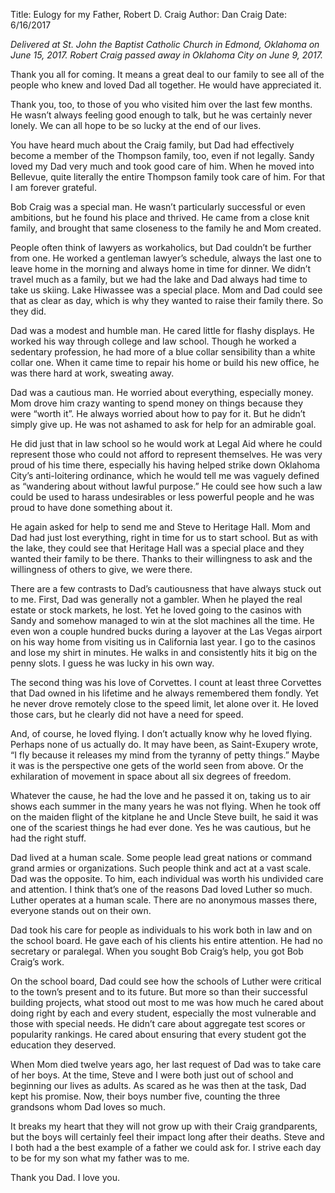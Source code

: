 Title: Eulogy for my Father, Robert D. Craig
Author: Dan Craig
Date: 6/16/2017

*Delivered at St. John the Baptist Catholic Church in Edmond, Oklahoma on June 15, 2017. Robert Craig passed away in Oklahoma City on June 9, 2017.*

Thank you all for coming. It means a great deal to our family to see all of the people who knew and loved Dad all together. He would have appreciated it.

Thank you, too, to those of you who visited him over the last few months. He wasn’t always feeling good enough to talk, but he was certainly never lonely.  We can all hope to be so lucky at the end of our lives.

You have heard much about the Craig family, but Dad had effectively become a member of the Thompson family, too, even if not legally. Sandy loved my Dad very much and took good care of him. When he moved into Bellevue, quite literally the entire Thompson family took care of him. For that I am forever grateful.

Bob Craig was a special man. He wasn’t particularly successful or even ambitions, but he found his place and thrived. He came from a close knit family, and brought that same closeness to the family he and Mom created.

People often think of lawyers as workaholics, but Dad couldn’t be further from one. He worked a gentleman lawyer’s schedule, always the last one to leave home in the morning and always home in time for dinner. We didn’t travel much as a family, but we had the lake and Dad always had time to take us skiing. Lake Hiwassee was a special place. Mom and Dad could see that as clear as day, which is why they wanted to raise their family there. So they did.

Dad was a modest and humble man. He cared little for flashy displays. He worked his way through college and law school. Though he worked a sedentary profession, he had more of a blue collar sensibility than a white collar one.  When it came time to repair his home or build his new office, he was there hard at work, sweating away.

Dad was a cautious man. He worried about everything, especially money. Mom drove him crazy wanting to spend money on things because they were “worth it”.  He always worried about how to pay for it. But he didn’t simply give up. He was not ashamed to ask for help for an admirable goal.

He did just that in law school so he would work at Legal Aid where he could represent those who could not afford to represent themselves. He was very proud of his time there, especially his having helped strike down Oklahoma City’s anti-loitering ordinance, which he would tell me was vaguely defined as “wandering about without lawful purpose.” He could see how such a law could be used to harass undesirables or less powerful people and he was proud to have done something about it.

He again asked for help to send me and Steve to Heritage Hall. Mom and Dad had just lost everything, right in time for us to start school. But as with the lake, they could see that Heritage Hall was a special place and they wanted their family to be there. Thanks to their willingness to ask and the willingness of others to give, we were there.

There are a few contrasts to Dad’s cautiousness that have always stuck out to me. First, Dad was generally not a gambler. When he played the real estate or stock markets, he lost. Yet he loved going to the casinos with Sandy and somehow managed to win at the slot machines all the time. He even won a couple hundred bucks during a layover at the Las Vegas airport on his way home from visiting us in California last year. I go to the casinos and lose my shirt in minutes.  He walks in and consistently hits it big on the penny slots. I guess he was lucky in his own way.

The second thing was his love of Corvettes. I count at least three Corvettes that Dad owned in his lifetime and he always remembered them fondly. Yet he never drove remotely close to the speed limit, let alone over it. He loved those cars, but he clearly did not have a need for speed.

And, of course, he loved flying. I don’t actually know why he loved flying.  Perhaps none of us actually do. It may have been, as Saint-Exupery wrote, “I fly because it releases my mind from the tyranny of petty things.” Maybe it was is the perspective one gets of the world seen from above. Or the exhilaration of movement in space about all six degrees of freedom.

Whatever the cause, he had the love and he passed it on, taking us to air shows each summer in the many years he was not flying. When he took off on the maiden flight of the kitplane he and Uncle Steve built, he said it was one of the scariest things he had ever done. Yes he was cautious, but he had the right stuff.

Dad lived at a human scale. Some people lead great nations or command grand armies or organizations. Such people think and act at a vast scale. Dad was the opposite. To him, each individual was worth his undivided care and attention. I think that’s one of the reasons Dad loved Luther so much. Luther operates at a human scale. There are no anonymous masses there, everyone stands out on their own.

Dad took his care for people as individuals to his work both in law and on the school board. He gave each of his clients his entire attention. He had no secretary or paralegal. When you sought Bob Craig’s help, you got Bob Craig’s work.

On the school board, Dad could see how the schools of Luther were critical to the town’s present and to its future. But more so than their successful building projects, what stood out most to me was how much he cared about doing right by each and every student, especially the most vulnerable and those with special needs. He didn’t care about aggregate test scores or popularity rankings. He cared about ensuring that every student got the education they deserved.

When Mom died twelve years ago, her last request of Dad was to take care of her boys. At the time, Steve and I were both just out of school and beginning our lives as adults. As scared as he was then at the task, Dad kept his promise.  Now, their boys number five, counting the three grandsons whom Dad loves so much.

It breaks my heart that they will not grow up with their Craig grandparents, but the boys will certainly feel their impact long after their deaths. Steve and I both had a the best example of a father we could ask for. I strive each day to be for my son what my father was to me.

Thank you Dad. I love you.

